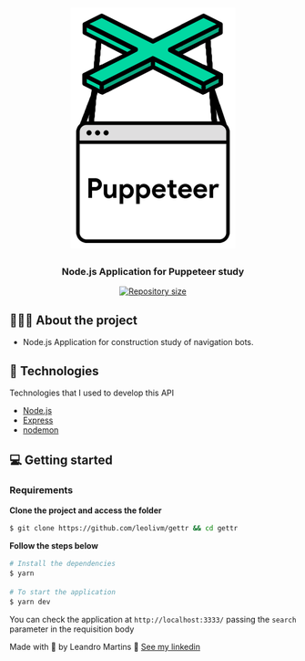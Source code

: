 <h1 align="center">
    <img alt="puppeteer" title="puppeteer" src=".github/puppeteer.png" />
</h1>

<h3 align="center">
  Node.js Application for Puppeteer study
</h3>

<p align="center">

  <a href="https://www.linkedin.com/in/leandro-martins-0640921a4/" target="_blank" rel="noopener noreferrer">
    <img alt="Repository size" src="https://img.shields.io/badge/made%20by-Leandro%20Martins-blueviolet">
  </a>
</p>

## 👨🏻‍💻 About the project

- Node.js Application for construction study of navigation bots.

## 🚀 Technologies

Technologies that I used to develop this API

- [Node.js](https://nodejs.org/en/)
- [Express](https://expressjs.com/pt-br/)
- [nodemon](https://github.com/remy/nodemon)

## 💻 Getting started

### Requirements

**Clone the project and access the folder**

```bash
$ git clone https://github.com/leolivm/gettr && cd gettr
```

**Follow the steps below**

```bash
# Install the dependencies
$ yarn

# To start the application
$ yarn dev
```

You can check the application at `http://localhost:3333/` passing the `search` parameter in the requisition body

Made with 💜 by Leandro Martins 👋 [See my linkedin](https://www.linkedin.com/in/leandro-martins-0640921a4/)
